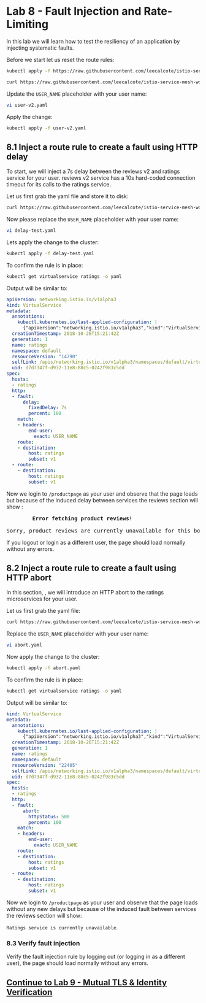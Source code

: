 # Lab 8 - Fault Injection and Rate-Limiting

In this lab we will learn how to test the resiliency of an application by injecting systematic faults.

Before we start let us reset the route rules:

```sh
kubectl apply -f https://raw.githubusercontent.com/leecalcote/istio-service-mesh-workshop/master/deployment_files/istio-1.0.2/virtual-service-all-v1.yaml 
```

```sh
curl https://raw.githubusercontent.com/leecalcote/istio-service-mesh-workshop/master/deployment_files/istio-1.0.2/virtual-service-reviews-test-v2.yaml > user-v2.yaml
```

Update the `USER_NAME` placeholder with your user name:
```sh
vi user-v2.yaml
```

Apply the change:
```sh
kubectl apply -f user-v2.yaml
```

## 8.1 Inject a route rule to create a fault using HTTP delay

To start, we will inject a 7s delay between the reviews v2 and ratings service for your user. reviews v2 service has a 10s hard-coded connection timeout for its calls to the ratings service.

Let us first grab the yaml file and store it to disk:
```sh
curl https://raw.githubusercontent.com/leecalcote/istio-service-mesh-workshop/master/deployment_files/istio-1.0.2/virtual-service-ratings-test-delay.yaml > delay-test.yaml
```

Now please replace the `USER_NAME` placeholder with your user name:
```sh
vi delay-test.yaml
```

Lets apply the change to the cluster:
```sh
kubectl apply -f delay-test.yaml
```


To confirm the rule is in place:
```sh
kubectl get virtualservice ratings -o yaml
```

Output will be similar to:
```yaml
apiVersion: networking.istio.io/v1alpha3
kind: VirtualService
metadata:
  annotations:
    kubectl.kubernetes.io/last-applied-configuration: |
      {"apiVersion":"networking.istio.io/v1alpha3","kind":"VirtualService","metadata":{"annotations":{},"name":"ratings","namespace":"default"},"spec":{"hosts":["ratings"],"http":[{"fault":{"delay":{"fixedDelay":"7s","percent":100}},"match":[{"headers":{"end-user":{"exact":"USER_NAME"}}}],"route":[{"destination":{"host":"ratings","subset":"v1"}}]},{"route":[{"destination":{"host":"ratings","subset":"v1"}}]}]}}
  creationTimestamp: 2018-10-26T15:21:42Z
  generation: 1
  name: ratings
  namespace: default
  resourceVersion: "14790"
  selfLink: /apis/networking.istio.io/v1alpha3/namespaces/default/virtualservices/ratings
  uid: d7d7347f-d932-11e8-88c5-0242f983c5dd
spec:
  hosts:
  - ratings
  http:
  - fault:
      delay:
        fixedDelay: 7s
        percent: 100
    match:
    - headers:
        end-user:
          exact: USER_NAME
    route:
    - destination:
        host: ratings
        subset: v1
  - route:
    - destination:
        host: ratings
        subset: v1
```

Now we login to `/productpage` as your user and observe that the page loads but because of the induced delay between services the reviews section will show :

<pre>
        <b>Error fetching product reviews!</b>

Sorry, product reviews are currently unavailable for this book.
</pre>

If you logout or login as a different user, the page should load normally without any errors.

## 8.2 Inject a route rule to create a fault using HTTP abort

In this section, , we will introduce an HTTP abort to the ratings microservices for your user.

Let us first grab the yaml file:
```sh
curl https://raw.githubusercontent.com/leecalcote/istio-service-mesh-workshop/master/deployment_files/istio-1.0.2/virtual-service-ratings-test-abort.yaml > abort.yaml
```

Replace the `USER_NAME` placeholder with your user name:
```sh
vi abort.yaml
```

Now apply the change to the cluster:
```sh
kubectl apply -f abort.yaml
```


To confirm the rule is in place:
```sh
kubectl get virtualservice ratings -o yaml
```

Output will be similar to:
```yaml
kind: VirtualService
metadata:
  annotations:
    kubectl.kubernetes.io/last-applied-configuration: |
      {"apiVersion":"networking.istio.io/v1alpha3","kind":"VirtualService","metadata":{"annotations":{},"name":"ratings","namespace":"default"},"spec":{"hosts":["ratings"],"http":[{"fault":{"abort":{"httpStatus":500,"percent":100}},"match":[{"headers":{"end-user":{"exact":"USER_NAME"}}}],"route":[{"destination":{"host":"ratings","subset":"v1"}}]},{"route":[{"destination":{"host":"ratings","subset":"v1"}}]}]}}
  creationTimestamp: 2018-10-26T15:21:42Z
  generation: 1
  name: ratings
  namespace: default
  resourceVersion: "22405"
  selfLink: /apis/networking.istio.io/v1alpha3/namespaces/default/virtualservices/ratings
  uid: d7d7347f-d932-11e8-88c5-0242f983c5dd
spec:
  hosts:
  - ratings
  http:
  - fault:
      abort:
        httpStatus: 500
        percent: 100
    match:
    - headers:
        end-user:
          exact: USER_NAME
    route:
    - destination:
        host: ratings
        subset: v1
  - route:
    - destination:
        host: ratings
        subset: v1
```

Now we login to `/productpage` as your user and observe that the page loads without any new delays but because of the induced fault between services the reviews section will show:

 `Ratings service is currently unavailable`.

### 8.3 Verify fault injection
Verify the fault injection rule by logging out (or logging in as a different user), the page should load normally without any errors.


## [Continue to Lab 9 - Mutual TLS & Identity Verification](../lab-9/README.md)
